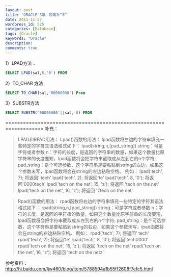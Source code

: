 ```yaml
---
layout: post
title: 'ORACLE SQL 前端补“0”'
date: 2011-11-27
wordpress_id: 525
categories: [Database]
tags: [Oracle]
keywords: "Oracle"
description: 
comments: true
---
```

1）LPAD方法：

``` sql
SELECT LPAD(sal,8,'0') FROM
```
2）TO_CHAR 方法

``` sql
SELECT TO_CHAR(sal,'00000000') From
```
3）SUBSTR方法

``` sql
SELECT SUBSTR('00000000'||sal,-8) FROM
```
===================================================================
补充：
>LPAD和RPAD用法：
>Lpad()函数的用法：
>lpad函数将左边的字符串填充一些特定的字符其语法格式如下：
>lpad(string,n,[pad_string])
>string：可是字符或者参数
>n：字符的长度，是返回的字符串的数量，如果这个数量比原字符串的长度要短，lpad函数将会把字符串截取成从左到右的n个字符;
>pad_string：是个可选参数，这个字符串是要粘贴到string的左边，如果这个参数未写，lpad函数将会在string的左边粘贴空格。
>例如：
>lpad('tech', 7); 将返回' tech'
>lpad('tech', 2); 将返回'te'
>lpad('tech', 8, '0'); 将返回'0000tech'
>lpad('tech on the net', 15, 'z'); 将返回 'tech on the net'
>lpad('tech on the net', 16, 'z'); 将返回 'ztech on the net'

>Rpad()函数的用法：
>rpad函数将右边的字符串填充一些特定的字符其语法格式如下：
>rpad(string,n,[pad_string])
>string：可是字符或者参数
>n：字符的长度，是返回的字符串的数量，如果这个数量比原字符串的长度要短，lpad函数将会把字符串截取成从左到右的n个字符;
>pad_string：是个可选参数，这个字符串是要粘贴到string的右边，如果这个参数未写，lpad函数将会在string的右边粘贴空格。
>例如：
>rpad('tech', 7); 将返回' tech'
>rpad('tech', 2); 将返回'te'
>rpad('tech', 8, '0'); 将返回'tech0000'
>rpad('tech on the net', 15, 'z'); 将返回 'tech on the net'
>rpad('tech on the net', 16, 'z'); 将返回 'tech on the netz'

参考资料：<http://hi.baidu.com/ljw460/blog/item/5788594a1b55ff2608f7efc5.html>
